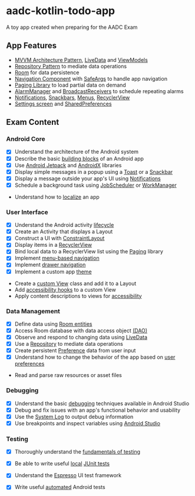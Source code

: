 # aadc-kotlin-todo-app

A toy app created when preparing for the AADC Exam

## App Features
*   [MVVM Architecture Pattern](https://medium.com/upday-devs/android-architecture-patterns-part-3-model-view-viewmodel-e7eeee76b73b), [LiveData](https://developer.android.com/topic/libraries/architecture/livedata) and [ViewModels](https://developer.android.com/topic/libraries/architecture/viewmodel)
*   [Repository Pattern](https://www.raywenderlich.com/3595916-clean-architecture-tutorial-for-android-getting-started) to mediate data operations
*   [Room](https://developer.android.com/topic/libraries/architecture/room) for data persistence
*   [Navigation Component](https://developer.android.com/guide/navigation) with [SafeArgs](https://developer.android.com/guide/navigation/navigation-pass-data) to handle app navigation
*   [Paging Library](https://developer.android.com/topic/libraries/architecture/paging) to load partial data on demand
*   [AlarmManager](https://developer.android.com/training/scheduling/alarms) and [BroadcastReceivers](https://developer.android.com/guide/components/broadcasts) to schedule repeating alarms
*   [Notifications](https://developer.android.com/guide/topics/ui/notifiers/notifications), [Snackbars](https://developer.android.com/reference/android/support/design/widget/Snackbar), [Menus](https://developer.android.com/guide/topics/ui/menus), [RecyclerView](https://developer.android.com/guide/topics/ui/layout/recyclerview)
*   [Settings screen](https://developer.android.com/guide/topics/ui/settings) and [SharedPreferences](https://developer.android.com/training/data-storage/shared-preferences)


## Exam Content
### Android Core
- [x] Understand the architecture of the Android system
- [x] Describe the basic [building blocks](https://developer.android.com/guide/components/fundamentals) of an Android app
- [x] Use [Android Jetpack](https://developer.android.com/jetpack/docs/getting-started) and [AndroidX](https://developer.android.com/jetpack/androidx) libraries
- [x] Display simple messages in a popup using a [Toast](https://developer.android.com/guide/topics/ui/notifiers/toasts) or a [Snackbar](https://developer.android.com/reference/android/support/design/widget/Snackbar)
- [x] Display a message outside your app's UI using [Notifications](https://developer.android.com/training/notify-user/build-notification)
- [x] Schedule a background task using [JobScheduler](https://codelabs.developers.google.com/codelabs/android-training-job-scheduler) or [WorkManager](https://codelabs.developers.google.com/codelabs/android-workmanager)
*   Understand how to [localize](https://developer.android.com/guide/topics/resources/localization) an app

### User  Interface
- [x] Understand the Android activity [lifecycle](https://codelabs.developers.google.com/codelabs/kotlin-android-training-lifecycles-logging)
- [x] Create an Activity that displays a Layout
- [x] Construct a UI with [ConstraintLayout](https://developer.android.com/training/constraint-layout/)
- [x] Display items in a [RecyclerView](https://developer.android.com/guide/topics/ui/layout/recyclerview)
- [x] Bind local data to a RecyclerView list using the [Paging](https://codelabs.developers.google.com/codelabs/android-paging) library
- [x] Implement [menu-based navigation](https://developer.android.com/guide/navigation/navigation-ui#Tie-navdrawer)
- [x] Implement [drawer navigation](https://developer.android.com/guide/navigation/navigation-ui#add_a_navigation_drawer)
- [x] Implement a custom app [theme](https://developer.android.com/guide/topics/ui/look-and-feel/themes)
* Create a [custom View](https://developer.android.com/guide/topics/ui/custom-components) class and add it to a Layout
* Add [accessibility hooks](https://developer.android.com/guide/topics/ui/accessibility/custom-views) to a custom View
* Apply content descriptions to views for [accessibility](https://codelabs.developers.google.com/codelabs/basic-android-accessibility)

### Data Management
- [x] Define data using [Room entities](https://developer.android.com/training/data-storage/room/defining-data)
- [x] Access Room database with data access object [(DAO)](https://developer.android.com/training/data-storage/room/accessing-data)
- [x] Observe and respond to changing data using [LiveData](https://developer.android.com/topic/libraries/architecture/livedata)
- [x] Use a [Repository](https://codelabs.developers.google.com/codelabs/kotlin-android-training-repository) to mediate data operations
- [x] Create persistent [Preference](https://developer.android.com/training/data-storage/shared-preferences) data from user input
- [x] Understand how to change the behavior of the app based on [user preferences](https://developer.android.com/guide/topics/ui/settings)
* Read and parse raw resources or asset files

### Debugging

- [x] Understand the basic [debugging](https://developer.android.com/studio/debug/) techniques available in Android Studio
- [x] Debug and fix issues with an app's functional behavior and usability
- [x] Use the [System Log](https://developer.android.com/studio/debug/am-logcat) to output debug information
- [x] Use breakpoints and inspect variables using [Android Studio](https://codelabs.developers.google.com/codelabs/android-training-using-debugger)

### Testing
- [x] Thoroughly understand the [fundamentals of testing](https://developer.android.com/training/testing/fundamentals)
- [x] Be able to write useful [local](https://codelabs.developers.google.com/codelabs/advanced-android-kotlin-training-testing-basics) [JUnit tests](https://codelabs.developers.google.com/codelabs/advanced-android-kotlin-training-testing-test-doubles)
- [x] Understand the [Espresso](https://developer.android.com/training/testing/espresso) UI test framework
- [x] Write useful [automated](https://codelabs.developers.google.com/codelabs/advanced-android-kotlin-training-testing-survey) Android tests



